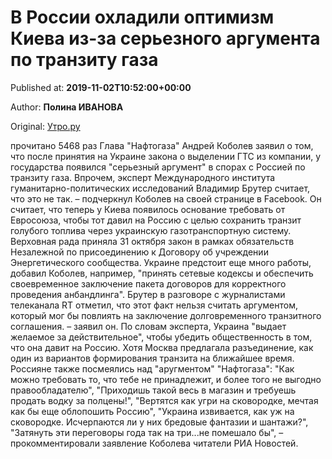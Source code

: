 
# В России охладили оптимизм Киева из-за серьезного аргумента по транзиту газа

Published at: **2019-11-02T10:52:00+00:00**

Author: **Полина ИВАНОВА**

Original: [Утро.ру](https://utro.ru/politics/2019/11/02/1423115.shtml)

прочитано 5468 раз
Глава "Нафтогаза" Андрей Коболев заявил о том, что после принятия на Украине закона о выделении ГТС из компании, у государства появился "серьезный аргумент" в спорах с Россией по транзиту газа. Впрочем, эксперт Международного института гуманитарно-политических исследований Владимир Брутер считает, что это не так.
– подчеркнул Коболев на своей странице в Facebook.
Он считает, что теперь у Киева появилось основание требовать от Евросоюза, чтобы тот давил на Россию с целью сохранить транзит голубого топлива через украинскую газотранспортную систему.
Верховная рада приняла 31 октября закон в рамках обязательств Незалежной по присоединению к Договору об учреждении Энергетического сообщества. Украине предстоит еще много работы, добавил Коболев, например, "принять сетевые кодексы и обеспечить своевременное заключение пакета договоров для корректного проведения анбандлинга".
Брутер в разговоре с журналистами телеканала RT отметил, что этот факт нельзя считать аргументом, который мог бы повлиять на заключение долговременного транзитного соглашения.
– заявил он.
По словам эксперта, Украина "выдает желаемое за действительное", чтобы убедить общественность в том, что она давит на Россию. Хотя Москва предлагала разъединение, как один из вариантов формирования транзита на ближайшее время.
Россияне также посмеялись над "аругментом" "Нафтогаза":
"Как можно требовать то, что тебе не принадлежит, и более того не выгодно правообладателю", "Приходишь такой весь в магазин и требуешь продать водку за полцены!", "Вертятся как угри на сковородке, мечтая как бы еще облопошить Россию", "Украина извивается, как уж на сковородке. Исчерпаются ли у них бредовые фантазии и шантажи?", "Затянуть эти переговоры года так на три...не помешало бы", – прокомментировали заявление Коболева читатели РИА Новостей.
